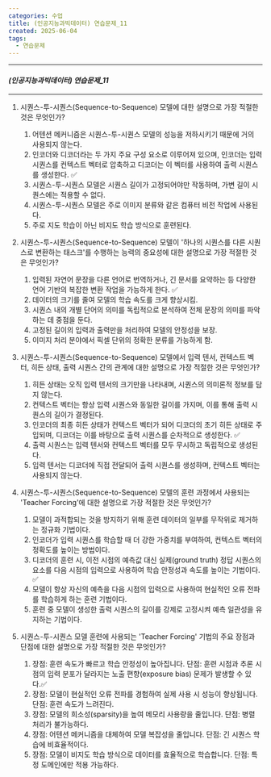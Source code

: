 ```yaml
---
categories: 수업
title: (인공지능과빅데이터) 연습문제_11
created: 2025-06-04
tags:
  - 연습문제
---
```

---
#### *(인공지능과빅데이터) 연습문제_11*
---

1. 시퀀스-투-시퀀스(Sequence-to-Sequence) 모델에 대한 설명으로 가장 적절한 것은 무엇인가?
	1) 어텐션 메커니즘은 시퀀스-투-시퀀스 모델의 성능을 저하시키기 때문에 거의 사용되지 않는다.
	2) 인코더와 디코더라는 두 가지 주요 구성 요소로 이루어져 있으며, 인코더는 입력 시퀀스를 컨텍스트 벡터로 압축하고 디코더는 이 벡터를 사용하여 출력 시퀀스를 생성한다. ✅
	3) 시퀀스-투-시퀀스 모델은 시퀀스 길이가 고정되어야만 작동하며, 가변 길이 시퀀스에는 적용할 수 없다.
	4) 시퀀스-투-시퀀스 모델은 주로 이미지 분류와 같은 컴퓨터 비전 작업에 사용된다.
	5) 주로 지도 학습이 아닌 비지도 학습 방식으로 훈련된다.

2. 시퀀스-투-시퀀스(Sequence-to-Sequence) 모델이 '하나의 시퀀스를 다른 시퀀스로 변환하는 태스크'를 수행하는 능력의 중요성에 대한 설명으로 가장 적절한 것은 무엇인가?
	1) 입력된 자연어 문장을 다른 언어로 번역하거나, 긴 문서를 요약하는 등 다양한 언어 기반의 복잡한 변환 작업을 가능하게 한다. ✅
	2) 데이터의 크기를 줄여 모델의 학습 속도를 크게 향상시킴.
	3) 시퀀스 내의 개별 단어의 의미를 독립적으로 분석하여 전체 문장의 의미를 파악하는 데 중점을 둔다.
	4) 고정된 길이의 입력과 출력만을 처리하여 모델의 안정성을 보장.
	5) 이미지 처리 분야에서 픽셀 단위의 정확한 분류를 가능하게 함.

3. 시퀀스-투-시퀀스(Sequence-to-Sequence) 모델에서 입력 텐서, 컨텍스트 벡터, 히든 상태, 출력 시퀀스 간의 관계에 대한 설명으로 가장 적절한 것은 무엇인가?
	1) 히든 상태는 오직 입력 텐서의 크기만을 나타내며, 시퀀스의 의미론적 정보를 담지 않는다.
	2) 컨텍스트 벡터는 항상 입력 시퀀스와 동일한 길이를 가지며, 이를 통해 출력 시퀀스의 길이가 결정된다.
	3) 인코더의 최종 히든 상태가 컨텍스트 벡터가 되어 디코더의 초기 히든 상태로 주입되며, 디코더는 이를 바탕으로 출력 시퀀스를 순차적으로 생성한다. ✅
	4) 출력 시퀀스는 입력 텐서와 컨텍스트 벡터를 모두 무시하고 독립적으로 생성된다.
	5) 입력 텐서는 디코더에 직접 전달되어 출력 시퀀스를 생성하며, 컨텍스트 벡터는 사용되지 않는다.

4. 시퀀스-투-시퀀스(Sequence-to-Sequence) 모델의 훈련 과정에서 사용되는 'Teacher Forcing'에 대한 설명으로 가장 적절한 것은 무엇인가?
	1) 모델이 과적합되는 것을 방지하기 위해 훈련 데이터의 일부를 무작위로 제거하는 정규화 기법이다.
	2) 인코더가 입력 시퀀스를 학습할 때 더 강한 가중치를 부여하여, 컨텍스트 벡터의 정확도를 높이는 방법이다.
	3) 디코더의 훈련 시, 이전 시점의 예측값 대신 실제(ground truth) 정답 시퀀스의 요소를 다음 시점의 입력으로 사용하여 학습 안정성과 속도를 높이는 기법이다. ✅
	4) 모델이 항상 자신의 예측을 다음 시점의 입력으로 사용하여 현실적인 오류 전파를 학습하게 하는 훈련 기법이다.
	5) 훈련 중 모델이 생성한 출력 시퀀스의 길이를 강제로 고정시켜 예측 일관성을 유지하는 기법이다.

5. 시퀀스-투-시퀀스 모델 훈련에 사용되는 'Teacher Forcing' 기법의 주요 장점과 단점에 대한 설명으로 가장 적절한 것은 무엇인가?
	1) 장점: 훈련 속도가 빠르고 학습 안정성이 높아집니다. 단점: 훈련 시점과 추론 시점의 입력 분포가 달라지는 노출 편향(exposure bias) 문제가 발생할 수 있다.✅
	2) 장점: 모델이 현실적인 오류 전파를 경험하여 실제 사용 시 성능이 향상됩니다. 단점: 훈련 속도가 느려진다.
	3) 장점: 모델의 희소성(sparsity)을 높여 메모리 사용량을 줄입니다. 단점: 병렬 처리가 불가능하다.
	4) 장점: 어텐션 메커니즘을 대체하여 모델 복잡성을 줄입니다. 단점: 긴 시퀀스 학습에 비효율적이다.
	5) 장점: 모델이 비지도 학습 방식으로 데이터를 효율적으로 학습합니다. 단점: 특정 도메인에만 적용 가능하다.

